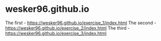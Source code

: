 # wesker96.github.io

The first  - https://wesker96.github.io/exercise_1/index.html
The second - https://wesker96.github.io/exercise_2/index.html
The third  - https://wesker96.github.io/exercise_3/index.html
